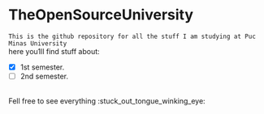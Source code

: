# TheOpenSourceUniversity
``This is the github repository for all the stuff I am studying at Puc Minas University``
<br>
here you1ll find stuff about:
- [x] 1st semester.
- [ ] 2nd semester. 
<br>
Fell free to see everything :stuck_out_tongue_winking_eye:

